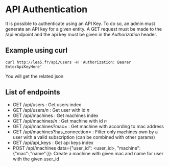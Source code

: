 # API Authentication

It is possible to authenticate using an API Key. To do so, an admin must generate an API key for a given entity.
A GET request must be made to the /api endpoint and the api key must be given in the *Authorization* header.

## Example using curl

```
curl http://lea5.fr/api/users -H 'Authorization: Bearer EnterApiKeyHere'
```

You will get the related json

## List of endpoints

- GET /api/users : Get users index
- GET /api/users/_n_ : Get user with id _n_
- GET /api/machines : Get machines index
- GET /api/machines/_n_ : Get machine with id _n_
- GET /api/machines?mac=_<mac>_ : Get machine with according to mac address
- GET /api/machines?has_connection=_<whatever>_ : Filter only machines own by a user with a valid subscription (can be combined with other params)
- GET /api/api_keys : Get api keys index
- POST /api/machines data={"user_id": <user_id>, "machine": {"mac":<mac>,"name":<name>}}: Create a machine with given mac and name for user with the given user_id